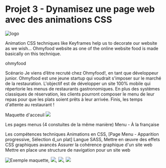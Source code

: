 # Projet 3 - Dynamisez une page web avec des animations CSS

![logo](https://github.com/Av-code80/P3_AAGhasemian_OC/blob/main/images/ohmyfood.png)

Animation CSS techniques like Keyframes help us to decorate our website as we wish...
Ohmyfood website as one of the online website food is made basically on this technique.

ohmyfood

Scénario
Je viens d’être recruté chez Ohmyfood!, en tant que développeur junior.
Ohmyfood est une jeune startup qui voudrait s'imposer sur le marché de la restauration.
L'objectif est de développer un site 100% mobile qui répertorie les menus de restaurants gastronomiques. En plus des systèmes classiques de réservation, les clients pourront composer le menu de leur repas pour que les plats soient prêts à leur arrivée.
Finis, les temps d'attente au restaurant !

Maquette d'acceuil ![](https://github.com/Av-code80/P3_AAGhasemian_OC/blob/main/images/Accueil.png)

Les pages menus (4 constuites de la même manière)
Menu - À la française

Les compétences techniques
Animations en CSS, [Page Menu - Apparition progressive, Sélection d_un plat]
Langue SASS,
Mettre en œuvre des effets CSS graphiques avancés
Assurer la cohérence graphique d'un site web
Mettre en place une structure de navigation pour un site web


![Exemple maquette](https://github.com/Av-code80/P3_AAGhasemian_OC/blob/main/images/Menu%20-%20La%20palette%20du%20go%C3%BBt.png), ![](https://github.com/Av-code80/P3_AAGhasemian_OC/blob/main/images/Menu%20-%20La%20note%20enchant%C3%A9e.png), ![](https://github.com/Av-code80/P3_AAGhasemian_OC/blob/main/images/Menu%20-%20Le%20d%C3%A9lice%20des%20sens.png), ![](https://github.com/Av-code80/P3_AAGhasemian_OC/blob/main/images/Menu%20-%20%C3%80%20la%20fran%C3%A7aise.png)

